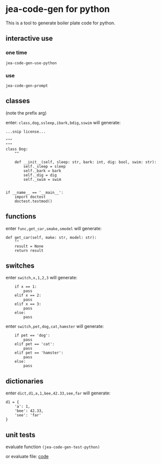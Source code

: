 # jea-code-gen for python

This is a tool to generate boiler plate code for python.

## interactive use
### one time
`jea-code-gen-use-python`

### use
`jea-code-gen-prompt`

## classes

(note the prefix arg)

enter: `class,dog,ssleep,ibark,bdig,sswim` will generate:

```
...snip license...

"""
"""
class Dog:
    ""

    def __init__(self, sleep: str, bark: int, dig: bool, swim: str):
        self._sleep = sleep
        self._bark = bark
        self._dig = dig
        self._swim = swim


if __name__ == '__main__':
    import doctest
    doctest.testmod()
```

## functions
enter `func,get_car,smake,smodel` will generate:

```
def get_car(self, make: str, model: str):
    ""
    result = None
    return result
```

## switches
enter `switch,x,1,2,3` will generate:

```
    if x == 1:
        pass
    elif x == 2:
        pass
    elif x == 3:
        pass
    else:
        pass
```

enter `switch,pet,dog,cat,hamster` will generate:

```
    if pet == 'dog':
        pass
    elif pet == 'cat':
        pass
    elif pet == 'hamster':
        pass
    else:
        pass
```

## dictionaries
enter `dict,d1,a,1,bee,42.33,see,far` will generate:

```
d1 = {
    'a': 1,
    'bee': 42.33,
    'see': 'far'
}
```

## unit tests
evaluate function `(jea-code-gen-test-python)` 

or evaluate file: [code](./jea-code-gen-python-test.el)

